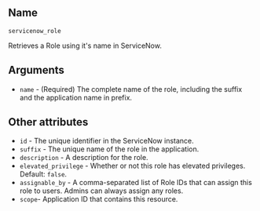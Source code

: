 ## Name

`servicenow_role`

Retrieves a Role using it's name in ServiceNow.

## Arguments

* `name` - (Required) The complete name of the role, including the suffix and the application name in prefix.

## Other attributes

* `id` - The unique identifier in the ServiceNow instance.
* `suffix` - The unique name of the role in the application.
* `description` - A description for the role.
* `elevated_privilege` - Whether or not this role has elevated privileges. Default: `false`.
* `assignable_by` - A comma-separated list of Role IDs that can assign this role to users. Admins can always assign any roles.
* `scope`- Application ID that contains this resource.